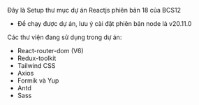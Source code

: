 Đây là Setup thư mục dự án Reactjs phiên bản 18 của BCS12

- Để chạy được dự án, lưu ý cài đặt phiên bản node là v20.11.0

Các thư viện đang sử dụng trong dự án:

- React-router-dom (V6)
- Redux-toolkit
- Tailwind CSS
- Axios
- Formik và Yup
- Antd
- Sass
